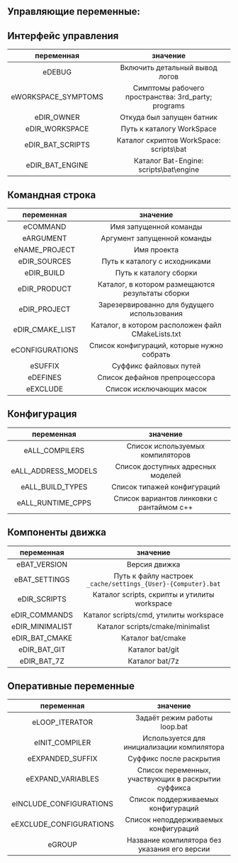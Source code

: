 ﻿
Управляющие переменные:
-----------------------

## Интерфейс управления

|     переменная      |                        значение                     |
|:-------------------:|:---------------------------------------------------:|
| eDEBUG              | Включить детальный вывод логов                      |
| eWORKSPACE_SYMPTOMS | Симптомы рабочего пространства: 3rd_party; programs |
| eDIR_OWNER          | Откуда был запущен батник                           |
| eDIR_WORKSPACE      | Путь к каталогу WorkSpace                           |
| eDIR_BAT_SCRIPTS    | Каталог скриптов WorkSpace: scripts\bat             |
| eDIR_BAT_ENGINE     | Каталог Bat-Engine: scripts\bat\engine              |

## Командная строка

|    переменная       |                      значение                     |
|:-------------------:|:-------------------------------------------------:|
| eCOMMAND            | Имя запущенной команды                            |
| eARGUMENT           | Аргумент запущенной команды                       |
| eNAME_PROJECT       | Имя проекта                                       |
| eDIR_SOURCES        | Путь к каталогу с исходниками                     |
| eDIR_BUILD          | Путь к каталогу сборки                            |
| eDIR_PRODUCT        | Каталог, в котором размещаются результаты сборки  |
| eDIR_PROJECT        | Зарезервированно для будущего использования       |
| eDIR_CMAKE_LIST     | Каталог, в котором расположен файл CMakeLists.txt |
| eCONFIGURATIONS     | Список конфигураций, которые нужно собрать        |
| eSUFFIX             | Суффикс файловых путей                            |
| eDEFINES            | Список дефайнов препроцессора                     |
| eEXCLUDE            | Список исключающих масок                          |

## Конфигурация

|    переменная       |                      значение             |
|:-------------------:|:-----------------------------------------:|
| eALL_COMPILERS      | Список используемых компиляторов          |
| eALL_ADDRESS_MODELS | Список доступных адресных моделей         |
| eALL_BUILD_TYPES    | Список типажей конфигураций               |
| eALL_RUNTIME_CPPS   | Список вариантов линковки с рантаймом с++ |

## Компоненты движка

|    переменная    |                             значение                          |
|:----------------:|:-------------------------------------------------------------:|
| eBAT_VERSION     | Версия движка                                                 |
| eBAT_SETTINGS    | Путь к файлу настроек `_cache/settings_{User}-{Computer}.bat` |
| eDIR_SCRIPTS     | Каталог scripts, скрипты и утилиты workspace                  |
| eDIR_COMMANDS    | Каталог scripts/cmd, утилиты workspace                        |
| eDIR_MINIMALIST  | Каталог scripts/cmake/minimalist                              |
| eDIR_BAT_CMAKE   | Каталог bat/cmake                                             |
| eDIR_BAT_GIT     | Каталог bat/git                                               |
| eDIR_BAT_7Z      | Каталог bat/7z                                                |

## Оперативные переменные

|    переменная           |                         значение                    |
|:-----------------------:|:---------------------------------------------------:|
| eLOOP_ITERATOR          | Задаёт режим работы loop.bat                        |
| eINIT_COMPILER          | Используется для инициализации компилятора          |
| eEXPANDED_SUFFIX        | Суффикс после раскрытия                             |
| eEXPAND_VARIABLES       | Список переменных, участвующих в раскрытии суффикса |
| eINCLUDE_CONFIGURATIONS | Список поддерживаемых конфигураций                  |
| eEXCLUDE_CONFIGURATIONS | Список неподдерживаемых конфигураций                |
| eGROUP                  | Название компилятора без указания его версии        |








